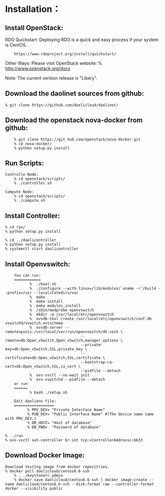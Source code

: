 Installation：
===============================================================
Install OpenStack:
------------------
RDO Quickstart:
Deploying RDO is a quick and easy process if your system is CentOS.

        https://www.rdoproject.org/install/quickstart/

Other Ways:
Please visit OpenStack website:
        % http://www.openstack.org/docs

Note: The current version release is "Libery".


Download the daolinet sources from github:
------------------------------------------
	% git clone https://github.com/daolicloud/daolinet/

Download the openstack nova-docker from github:
-----------------------------------------------
        % git clone https://git hub.com/openstack/nova-docker.git
        % cd nova-docker/
        % python setup.py install

Run Scripts:
-----------------
	Controlle Node:
 		% cd openstack/scripts/
		% ./controller.sh

	Compute Node:
 		% cd openstack/scripts/
		% ./compute.sh

Install Controller:
-------------------
	% cd ryu/
	% python setup.py install

	% cd ../daolicontroller
	% python setup.py install
	% systemctl start daolicontroller

Install Openvswitch:
--------------------
        You can run:
        ============  
               %  ./boot.sh
               %  ./configure --with-linux=/lib/modules/`uname -r`/build --prefix=/usr --localstatedir=/var
               %  make
               %  make install
               %  make modules_install
               %  /sbin/modprobe openvswitch
               %  mkdir -p /usr/local/etc/openvswitch
               %  ovsdb-tool create /usr/local/etc/openvswitch/conf.db vswitchd/vswitch.ovsschema
               %  ovsdb-server --remote=punix:/usr/local/var/run/openvswitch/db.sock \
                                      --remote=db:Open_vSwitch,Open_vSwitch,manager_options \
                                      --private-key=db:Open_vSwitch,SSL,private_key \
                                      --certificate=db:Open_vSwitch,SSL,certificate \
                                      --bootstrap-ca-cert=db:Open_vSwitch,SSL,ca_cert \
                                      --pidfile --detach
               %  ovs-vsctl --no-wait init
               %  ovs-vswitchd --pidfile --detach
        or run:
        ======
               % bash ./setup.sh

        Edit daolienv file:
        ==================
              % PRV_DEV= "Private Interface Name"
              % PUB_DEV= "Public Interface Name" #(The device name same with PRV_DEV.)
              % DB_HOST= "Host of database"
              % DB_PWD=  "Password of database"

	%  ./run
	% ovs-vsctl set-controller br-int tcp:<ControllerAddress>:6633


Download Docker Image:
----------------------
	Download testing image from docker repositries.
	% docker pull daolicloud/centos6.6-ssh
        % . ./keystonerc_admin
        % docker save daolicloud/centos6.6-ssh | docker image-create --name daolicloud/centos6.6-ssh --disk-format raw --controller-format docker --visibility public
